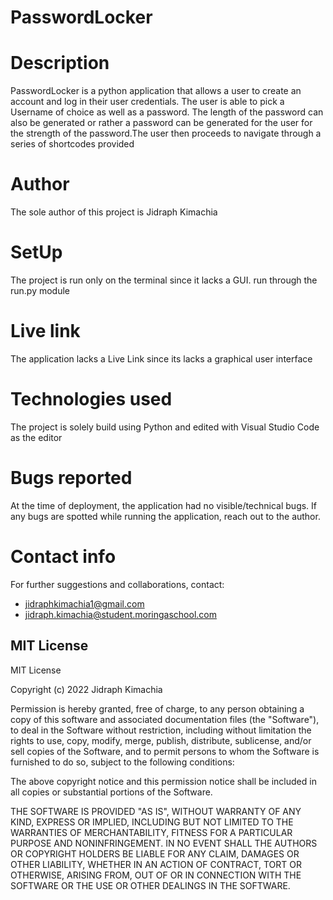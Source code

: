 # PasswordLocker

# Description
PasswordLocker is a python application that allows a user to create an account and log in their user credentials. The user is able to pick a Username of choice as well as a password. The length of the password can also be generated or rather a password can be generated for the user for the strength of the password.The user then proceeds to navigate through a series of shortcodes provided

# Author
The sole author of this project is Jidraph Kimachia

# SetUp 
The project is run only on the terminal since it lacks a GUI. run through the run.py module

# Live link
The application lacks a Live Link since its lacks a graphical user interface

# Technologies used
The project is solely build using Python and edited with Visual Studio Code as the editor


# Bugs reported
At the time of deployment, the application had no visible/technical bugs. If any bugs are spotted while running the application, reach out to the author.

# Contact info
For further suggestions and collaborations, contact:
* jidraphkimachia1@gmail.com
* jidraph.kimachia@student.moringaschool.com

## MIT License

MIT License

Copyright (c) 2022 Jidraph Kimachia

Permission is hereby granted, free of charge, to any person obtaining a copy
of this software and associated documentation files (the "Software"), to deal
in the Software without restriction, including without limitation the rights
to use, copy, modify, merge, publish, distribute, sublicense, and/or sell
copies of the Software, and to permit persons to whom the Software is
furnished to do so, subject to the following conditions:

The above copyright notice and this permission notice shall be included in all
copies or substantial portions of the Software.

THE SOFTWARE IS PROVIDED "AS IS", WITHOUT WARRANTY OF ANY KIND, EXPRESS OR
IMPLIED, INCLUDING BUT NOT LIMITED TO THE WARRANTIES OF MERCHANTABILITY,
FITNESS FOR A PARTICULAR PURPOSE AND NONINFRINGEMENT. IN NO EVENT SHALL THE
AUTHORS OR COPYRIGHT HOLDERS BE LIABLE FOR ANY CLAIM, DAMAGES OR OTHER
LIABILITY, WHETHER IN AN ACTION OF CONTRACT, TORT OR OTHERWISE, ARISING FROM,
OUT OF OR IN CONNECTION WITH THE SOFTWARE OR THE USE OR OTHER DEALINGS IN THE
SOFTWARE.
